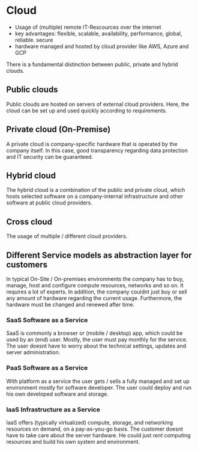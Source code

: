 # Cloud
- Usage of (multiple) remote IT-Rescources over the internet
- key advantages: flexible, scalable, availability, performance, global, reliable. secure
- hardware managed and hosted by cloud provider like AWS, Azure and GCP

There is a fundamental distinction between public, private and hybrid clouds. 

## Public clouds
Public clouds are hosted on servers of external cloud providers. Here, the cloud can be set up and used quickly according to requirements.

## Private cloud (On-Premise)
A private cloud is company-specific hardware that is operated by the company itself.
In this case, good transparency regarding data protection and IT security can be guaranteed.
 
## Hybrid cloud
The hybrid cloud is a combination of the public and private cloud, which hosts selected software on a company-internal infrastructure and other software at public cloud providers.

## Cross cloud
The usage of multiple / different cloud providers.


## Different Service models as abstraction layer for customers
In typical On-Site / On-premises environments the company has to buy, manage, host and configure compute resources, networks and so on.
It requires a lot of experts. In addition, the company couldnt just buy or sell any amount of hardware regarding the current usage. Furthermore, 
the hardware must be changed and renewed after time.

### SaaS Software as a Service
SaaS is commonly a browser or (mobile / desktop) app, which could be used by an (end) user. Mostly, the user must pay monthly for the service.
The user doesnt have to worry about the technical settings, updates and server administration.

### PaaS Software as a Service
With platform as a service the user gets / sells a fully managed and set up environment mostly for software developer. The user could deploy and run his own developed software and storage.

### IaaS Infrastructure as a Service
IaaS offers (typically virtualized) compute, storage, and networking resources on demand, on a pay-as-you-go basis. The customer doesnt have to take care about the
server hardware. He could just *rent* computing resources and build his own system and environment.